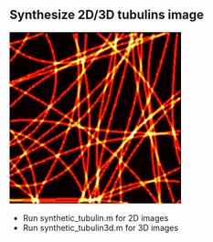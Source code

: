 ## Synthesize 2D/3D tubulins image 

![Example tubulin](tubulin/example/tubulins_noise2d.png)

- Run synthetic_tubulin.m for 2D images
- Run synthetic_tubulin3d.m for 3D images
